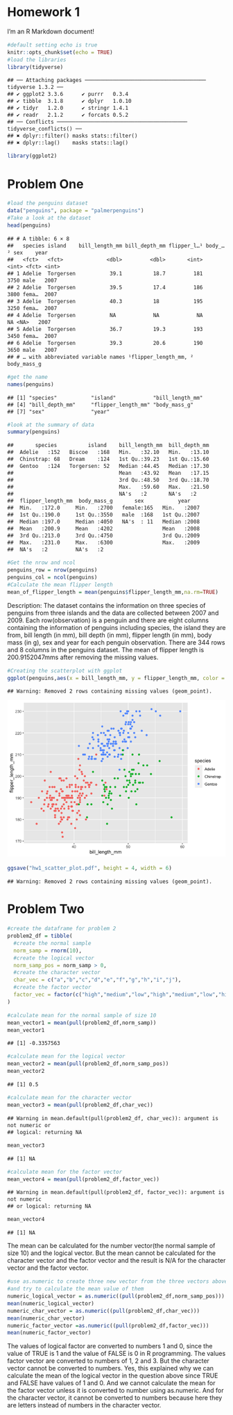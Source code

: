 Homework 1
================

I’m an R Markdown document!

``` r
#default setting echo is true
knitr::opts_chunk$set(echo = TRUE)
#load the libraries
library(tidyverse)
```

    ## ── Attaching packages ─────────────────────────────────────── tidyverse 1.3.2 ──
    ## ✔ ggplot2 3.3.6      ✔ purrr   0.3.4 
    ## ✔ tibble  3.1.8      ✔ dplyr   1.0.10
    ## ✔ tidyr   1.2.0      ✔ stringr 1.4.1 
    ## ✔ readr   2.1.2      ✔ forcats 0.5.2 
    ## ── Conflicts ────────────────────────────────────────── tidyverse_conflicts() ──
    ## ✖ dplyr::filter() masks stats::filter()
    ## ✖ dplyr::lag()    masks stats::lag()

``` r
library(ggplot2)
```

# Problem One

``` r
#load the penguins dataset
data("penguins", package = "palmerpenguins")
#Take a look at the dataset
head(penguins)
```

    ## # A tibble: 6 × 8
    ##   species island    bill_length_mm bill_depth_mm flipper_l…¹ body_…² sex    year
    ##   <fct>   <fct>              <dbl>         <dbl>       <int>   <int> <fct> <int>
    ## 1 Adelie  Torgersen           39.1          18.7         181    3750 male   2007
    ## 2 Adelie  Torgersen           39.5          17.4         186    3800 fema…  2007
    ## 3 Adelie  Torgersen           40.3          18           195    3250 fema…  2007
    ## 4 Adelie  Torgersen           NA            NA            NA      NA <NA>   2007
    ## 5 Adelie  Torgersen           36.7          19.3         193    3450 fema…  2007
    ## 6 Adelie  Torgersen           39.3          20.6         190    3650 male   2007
    ## # … with abbreviated variable names ¹​flipper_length_mm, ²​body_mass_g

``` r
#get the name
names(penguins)
```

    ## [1] "species"           "island"            "bill_length_mm"   
    ## [4] "bill_depth_mm"     "flipper_length_mm" "body_mass_g"      
    ## [7] "sex"               "year"

``` r
#look at the summary of data
summary(penguins)
```

    ##       species          island    bill_length_mm  bill_depth_mm  
    ##  Adelie   :152   Biscoe   :168   Min.   :32.10   Min.   :13.10  
    ##  Chinstrap: 68   Dream    :124   1st Qu.:39.23   1st Qu.:15.60  
    ##  Gentoo   :124   Torgersen: 52   Median :44.45   Median :17.30  
    ##                                  Mean   :43.92   Mean   :17.15  
    ##                                  3rd Qu.:48.50   3rd Qu.:18.70  
    ##                                  Max.   :59.60   Max.   :21.50  
    ##                                  NA's   :2       NA's   :2      
    ##  flipper_length_mm  body_mass_g       sex           year     
    ##  Min.   :172.0     Min.   :2700   female:165   Min.   :2007  
    ##  1st Qu.:190.0     1st Qu.:3550   male  :168   1st Qu.:2007  
    ##  Median :197.0     Median :4050   NA's  : 11   Median :2008  
    ##  Mean   :200.9     Mean   :4202                Mean   :2008  
    ##  3rd Qu.:213.0     3rd Qu.:4750                3rd Qu.:2009  
    ##  Max.   :231.0     Max.   :6300                Max.   :2009  
    ##  NA's   :2         NA's   :2

``` r
#Get the nrow and ncol
penguins_row = nrow(penguins)
penguins_col = ncol(penguins)
#Calculate the mean flipper length
mean_of_flipper_length = mean(penguins$flipper_length_mm,na.rm=TRUE)
```

Description: The dataset contains the information on three species of
penguins from three islands and the data are collected between 2007 and
2009. Each row(observation) is a penguin and there are eight columns
containing the information of penguins including species, the island
they are from, bill length (in mm), bill depth (in mm), flipper length
(in mm), body mass (in g), sex and year for each penguin observation.
There are 344 rows and 8 columns in the penguins dataset. The mean of
flipper length is 200.9152047mms after removing the missing values.

``` r
#Creating the scatterplot with ggplot
ggplot(penguins,aes(x = bill_length_mm, y = flipper_length_mm, color = species))+ geom_point()
```

    ## Warning: Removed 2 rows containing missing values (geom_point).

![](p8105_hw1_hj2596_files/figure-gfm/unnamed-chunk-3-1.png)<!-- -->

``` r
ggsave("hw1_scatter_plot.pdf", height = 4, width = 6)
```

    ## Warning: Removed 2 rows containing missing values (geom_point).

# Problem Two

``` r
#create the dataframe for problem 2
problem2_df = tibble(
  #create the normal sample
  norm_samp = rnorm(10),
  #create the logical vector
  norm_samp_pos = norm_samp > 0,
  #create the character vector
  char_vec = c("a","b","c","d","e","f","g","h","i","j"),
  #create the factor vector
  factor_vec = factor(c("high","medium","low","high","medium","low","high","medium","low","high"))
)
```

``` r
#calculate mean for the normal sample of size 10
mean_vector1 = mean(pull(problem2_df,norm_samp))
mean_vector1
```

    ## [1] -0.3357563

``` r
#calculate mean for the logical vector
mean_vector2 = mean(pull(problem2_df,norm_samp_pos))
mean_vector2
```

    ## [1] 0.5

``` r
#calculate mean for the character vector
mean_vector3 = mean(pull(problem2_df,char_vec))
```

    ## Warning in mean.default(pull(problem2_df, char_vec)): argument is not numeric or
    ## logical: returning NA

``` r
mean_vector3
```

    ## [1] NA

``` r
#calculate mean for the factor vector
mean_vector4 = mean(pull(problem2_df,factor_vec))
```

    ## Warning in mean.default(pull(problem2_df, factor_vec)): argument is not numeric
    ## or logical: returning NA

``` r
mean_vector4
```

    ## [1] NA

The mean can be calculated for the number vector(the normal sample of
size 10) and the logical vector. But the mean cannot be calculated for
the character vector and the factor vector and the result is N/A for the
character vector and the factor vector.

``` r
#use as.numeric to create three new vector from the three vectors above
#and try to calculate the mean value of them
numeric_logical_vector = as.numeric((pull(problem2_df,norm_samp_pos)))
mean(numeric_logical_vector)
numeric_char_vector = as.numeric((pull(problem2_df,char_vec)))
mean(numeric_char_vector)
numeric_factor_vector =as.numeric((pull(problem2_df,factor_vec)))
mean(numeric_factor_vector)
```

The values of logical factor are converted to numbers 1 and 0, since the
value of TRUE is 1 and the value of FALSE is 0 in R programming. The
values factor vector are converted to numbers of 1, 2 and 3. But the
character vector cannot be converted to numbers. Yes, this explained why
we can calculate the mean of the logical vector in the question above
since TRUE and FALSE have values of 1 and 0. And we cannot calculate the
mean for the factor vector unless it is converted to number using
as.numeric. And for the character vector, it cannot be converted to
numbers because here they are letters instead of numbers in the
character vector.
